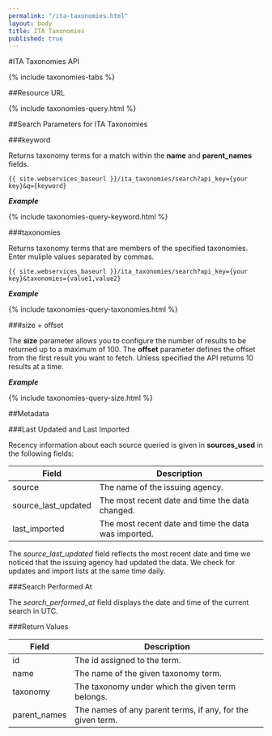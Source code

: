 ```yaml
---
permalink: "/ita-taxonomies.html"
layout: body
title: ITA Taxonomies
published: true
---
```


#ITA Taxonomies API

{% include taxonomies-tabs %}

##Resource URL

{% include taxonomies-query.html %}

##Search Parameters for ITA Taxonomies

###keyword

Returns taxonomy terms for a match within the **name** and **parent_names** fields.

    {{ site.webservices_baseurl }}/ita_taxonomies/search?api_key={your key}&q={keyword}

**_Example_**

{% include taxonomies-query-keyword.html %}

###taxonomies

Returns taxonomy terms that are members of the specified taxonomies.  Enter muliple values separated by commas.

    {{ site.webservices_baseurl }}/ita_taxonomies/search?api_key={your key}&taxonomies={value1,value2}

**_Example_**

{% include taxonomies-query-taxonomies.html %}

###size + offset

The **size** parameter allows you to configure the number of results to be returned up to a maximum of 100. The **offset** parameter defines the offset from the first result you want to fetch. Unless specified the API returns 10 results at a time.

**_Example_**

{% include taxonomies-query-size.html %}

##Metadata

###Last Updated and Last Imported

Recency information about each source queried is given in **sources_used** in the following fields:

| Field	| Description |
| ------| -------------|
| source | The name of the issuing agency. |
| source_last_updated | The most recent date and time the data changed. |
| last_imported | The most recent date and time the data was imported. |

The *source_last_updated* field reflects the most recent date and time we noticed that the issuing agency had updated the data. We check for updates and import lists at the same time daily.

###Search Performed At

The *search_performed_at* field displays the date and time of the current search in UTC.

###Return Values

| Field             | Description                                                     |
| ----------------- | --------------------------------------------------------------- |
| id         		| The id assigned to the term.                                    |
| name              | The name of the given taxonomy term.                            |
| taxonomy          | The taxonomy under which the given term belongs.                |
| parent_names      | The names of any parent terms, if any, for the given term.      |

